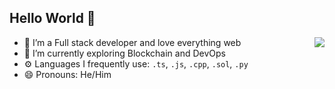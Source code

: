 ## Hello World 👋
<img src="https://github-readme-stats.vercel.app/api?username=iamsdas&count_private=true&hide=stars&show_icons=true&theme=nord&hide_border=true" align="right"/>

<!--
**iamsdas/iamsdas** is a ✨ _special_ ✨ repository because its `README.md` (this file) appears on your GitHub profile.

Here are some ideas to get you started:

- 🔭 I’m currently working on ...
- 🌱 I’m currently learning ...
- 👯 I’m looking to collaborate on ...
- 🤔 I’m looking for help with ...
- 💬 Ask me about ...
- 📫 How to reach me: ...
- 😄 Pronouns: ...
- ⚡ Fun fact: ...
### About Me 🚀  
-->

- 🔭 I’m a Full stack developer and love everything web
- 🌱 I’m currently exploring Blockchain and DevOps
- ⚙️ Languages I frequently use: `.ts`, `.js`, `.cpp`, `.sol`, `.py`
- 😄 Pronouns: He/Him
